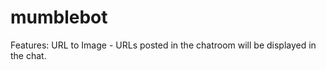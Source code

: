 mumblebot
=======

Features:
URL to Image - URLs posted in the chatroom will be displayed in the chat. 
